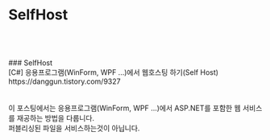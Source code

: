 # SelfHost<br />
<br />
<br />
<br />
### SelfHost<br />
[C#] 응용프로그램(WinForm, WPF ...)에서 웹호스팅 하기(Self Host)<br />
https://danggun.tistory.com/9327 <br />
<br />
<br />
이 포스팅에서는 응용프로그램(WinForm, WPF ...)에서 ASP.NET를 포함한 웹 서비스를 재공하는 방법을 다룹니다.<br />
퍼블리싱된 파일을 서비스하는것이 아닙니다.<br />
